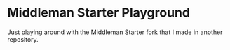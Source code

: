 Middleman Starter Playground
====================

Just playing around with the Middleman Starter fork that I made in
another repository.

